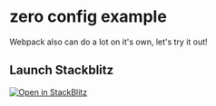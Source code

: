 # zero config example

Webpack also can do a lot on it's own, let's try it out!

## Launch Stackblitz
[![Open in StackBlitz](https://developer.stackblitz.com/img/open_in_stackblitz.svg)](https://stackblitz.com/fork/github/tanjaChristina/frontendTooling/tree/main/examples/zero-configuration)
